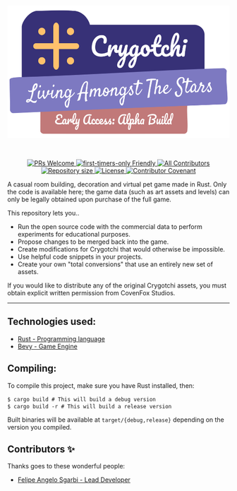 <p align="center">
  <img src="./assets/Images/Logo.png" height="300px">
</p>

&nbsp;

<p align="center">
	<a href="https://makeapullrequest.com">
		<img src="https://img.shields.io/badge/PRs-welcome-brightgreen.svg" alt="PRs Welcome" />
	</a>
	<a href="https://firsttimersonly.com/">
		<img src="https://img.shields.io/badge/first--timers--only-friendly-blue.svg" alt="first-timers-only Friendly" />
	</a>
	<a href="#contributors-">
		<img src="https://img.shields.io/badge/all_contributors-1-orange.svg" alt="All Contributors" />
	</a>
	<br />
	<a href="https://github.com/akatsukilevi/crygotchi">
		<img src="https://img.shields.io/github/repo-size/akatsukilevi/crygotchi" alt="Repository size" />
	</a>
	<a href="https://choosealicense.com/licenses/gpl-3.0">
		<img src="https://img.shields.io/github/license/akatsukilevi/crygotchi" alt="License" />
	</a>
	<a href="CODE_OF_CONDUCT.md">
		<img src="https://img.shields.io/badge/Contributor%20Covenant-2.1-4baaaa.svg" alt="Contributor Covenant" />
	</a>
</p>

A casual room building, decoration and virtual pet game made in Rust. Only the code is available here; the game data (such as art assets and levels) can only be legally obtained upon purchase of the full game.

This repository lets you‥

- Run the open source code with the commercial data to perform experiments for educational purposes.
- Propose changes to be merged back into the game.
- Create modifications for Crygotchi that would otherwise be impossible.
- Use helpful code snippets in your projects.
- Create your own "total conversions" that use an entirely new set of assets.

If you would like to distribute any of the original Crygotchi assets, you must obtain explicit written permission from CovenFox Studios.

<hr/>

## Technologies used:

- [Rust - Programming language](https://rust-lang.org/)
- [Bevy - Game Engine](https://bevyengine.org/)

## Compiling:

To compile this project, make sure you have Rust installed, then:

```
$ cargo build # This will build a debug version
$ cargo build -r # This will build a release version
```

Built binaries will be available at `target/{debug,release}` depending on the version you compiled.

## Contributors ✨

Thanks goes to these wonderful people:

- [Felipe Angelo Sgarbi - Lead Developer](https://akatsukilevi.github.io)

